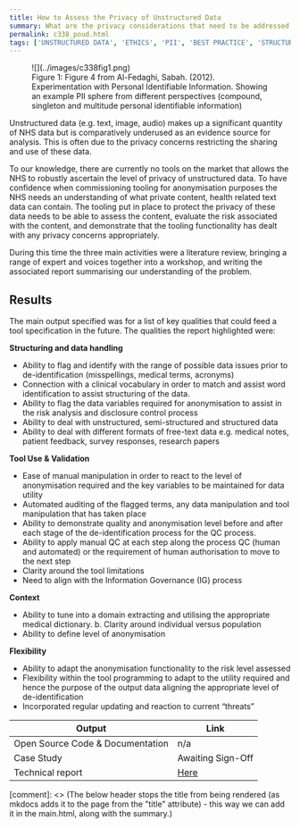 ```yaml
---
title: How to Assess the Privacy of Unstructured Data
summary: What are the privacy considerations that need to be addressed when dealing with unstructured healthcare text data
permalink: c338_poud.html
tags: ['UNSTRUCTURED DATA', 'ETHICS', 'PII', 'BEST PRACTICE', 'STRUCTURED DATA']
---
```


<figure markdown>
![](../images/c338fig1.png)
<figcaption>Figure 1: Figure 4 from Al-Fedaghi, Sabah. (2012). Experimentation with Personal Identifiable Information. Showing an example PII sphere from different perspectives (compound, singleton and multitude personal identifiable information)</figcaption>
</figure>

Unstructured data (e.g. text, image, audio) makes up a significant quantity of NHS data but is comparatively underused as an evidence source for analysis. This is often due to the privacy concerns restricting the sharing and use of these data.

To our knowledge, there are currently no tools on the market that allows the NHS to robustly ascertain the level of privacy of unstructured data. To have confidence when commissioning tooling for anonymisation purposes the NHS needs an understanding of what private content, health related text data can contain. The tooling put in place to protect the privacy of these data needs to be able to assess the content, evaluate the risk associated with the content, and demonstrate that the tooling functionality has dealt with any privacy concerns appropriately.

During this time the three main activities were a literature review, bringing a range of expert and voices together into a workshop, and writing the associated report summarising our understanding of the problem.

## Results

The main output specified was for a list of key qualities that could feed a tool specification in the future.  The qualities the report highlighted were:

**Structuring and data handling**

* Ability to flag and identify with the range of possible data issues prior to de-identification (misspellings, medical terms, acronyms)
* Connection with a clinical vocabulary in order to match and assist word identification to assist structuring of the data.
* Ability to flag the data variables required for anonymisation to assist in the risk analysis and disclosure control process
* Ability to deal with unstructured, semi-structured and structured data
* Ability to deal with different formats of free-text data e.g. medical notes, patient feedback, survey responses, research papers

**Tool Use & Validation**

* Ease of manual manipulation in order to react to the level of anonymisation required and the key variables to be maintained for data utility
* Automated auditing of the flagged terms, any data manipulation and tool manipulation that has taken place
* Ability to demonstrate quality and anonymisation level before and after each stage of the de-identification process for the QC process.
* Ability to apply manual QC at each step along the process QC (human and automated) or the requirement of human authorisation to move to the next step
* Clarity around the tool limitations
* Need to align with the Information Governance (IG) process

**Context**

* Ability to tune into a domain extracting and utilising the appropriate medical dictionary. b. Clarity around individual versus population
* Ability to define level of anonymisation

**Flexibility**

* Ability to adapt the anonymisation functionality to the risk level assessed
* Flexibility within the tool programming to adapt to the utility required and hence the purpose of the output data aligning the appropriate level of de-identification
* Incorporated regular updating and reaction to current “threats”

| Output | Link |
| ---- | ---- |
| Open Source Code & Documentation | n/a |
| Case Study | Awaiting Sign-Off |
| Technical report | [Here](https://github.com/nhsx/PrivacyFingerprint/blob/main/reports/PrivacyOfUnstructuredDataReport_Nov2022.pdf) |

[comment]: <> (The below header stops the title from being rendered (as mkdocs adds it to the page from the "title" attribute) - this way we can add it in the main.html, along with the summary.)
#
